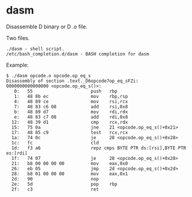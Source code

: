 # dasm
Disassemble D binary or D .o file.

Two files.

    ./dasm - shell script.
    /etc/bash_completion.d/dasm - BASH completion for dasm

Example:

    $ ./dasm opcode.o opcode.op_eq_s 
    Disassembly of section .text._D6opcode7op_eq_sFZi:
    0000000000000000 <opcode.op_eq_s()>:
       0:   55                      push   rbp
       1:   48 8b ec                mov    rbp,rsp
       4:   48 89 ce                mov    rsi,rcx
       7:   48 83 c6 08             add    rsi,0x8
       b:   48 89 d7                mov    rdi,rdx
       e:   48 83 c7 08             add    rdi,0x8
      12:   48 39 d1                cmp    rcx,rdx
      15:   75 0a                   jne    21 <opcode.op_eq_s()+0x21>
      17:   48 85 c9                test   rcx,rcx
      1a:   74 0c                   je     28 <opcode.op_eq_s()+0x28>
      1c:   fc                      cld    
      1d:   f3 a6                   repz cmps BYTE PTR ds:[rsi],BYTE PTR es:[rdi]
      1f:   74 07                   je     28 <opcode.op_eq_s()+0x28>
      21:   b8 00 00 00 00          mov    eax,0x0
      26:   eb 05                   jmp    2d <opcode.op_eq_s()+0x2d>
      28:   b8 01 00 00 00          mov    eax,0x1
      2d:   90                      nop
      2e:   5d                      pop    rbp
      2f:   c3                      ret    
